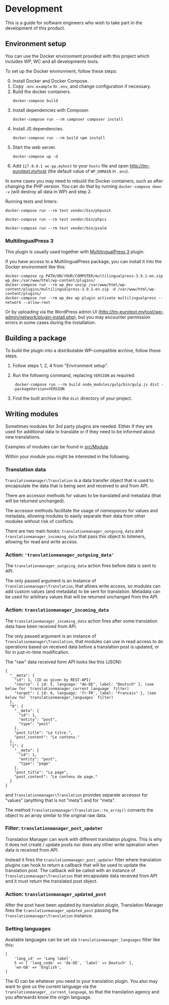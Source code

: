 # Development

This is a guide for software engineers who wish to take part in the development of this product.

## Environment setup

You can use the Docker environment provided with this project which includes WP, WC and all developments tools.

To set up the Docker environment, follow these steps:

0. Install Docker and Docker Compose.
1. Copy `.env.example` to `.env`, and change configuration if necessary.
2. Build the docker containers.
    ```
    docker-compose build
    ```
3. Install dependencies with Composer.
    ```
    docker-compose run --rm composer composer install
    ```
4. Install JS dependencies.
    ```
    docker-compose run --rm build npm install
    ```
5. Start the web server.
    ```
    docker-compose up -d
    ```
6. Add `127.0.0.1 wc-pp.myhost` to your `hosts` file and open http://tm-eurotext.myhost (the default value of `WP_DOMAIN` in `.env`). 

In some cases you may need to rebuild the Docker containers,
such as after changing the PHP version.
You can do that by running `docker-compose down -v` (will destroy all data in WP) and step 2.

Running tests and linters:

```
docker-compose run --rm test vendor/bin/phpunit
```

```
docker-compose run --rm test vendor/bin/phpcs
```

```
docker-compose run --rm test vendor/bin/psalm
```

### MultilingualPress 3

This plugin is usually used together with [MultilingualPress 3](https://multilingualpress.org/) plugin.

If you have access to a MultilingualPress package, you can install it into the Docker environment like this:

```
docker-compose cp PATH/ON/YOUR/COMPUTER/multilingualpress-3.9.1-en.zip wp_dev:/var/www/html/wp-content/plugins/
docker-compose run --rm wp_dev unzip /var/www/html/wp-content/plugins/multilingualpress-3.9.1-en.zip -d /var/www/html/wp-content/plugins/
docker-compose run --rm wp_dev wp plugin activate multilingualpress --network --allow-root
```

Or by uploading via the WordPress admin UI (http://tm-eurotext.myhost/wp-admin/network/plugin-install.php),
but you may encounter permission errors in some cases during the installation.

## Building a package

To build the plugin into a distributable WP-compatible archive, follow these steps.

1. Follow steps 1, 2, 4 from "Environment setup".

2. Run the following command, replacing `VERSION` as required:
    ```
     docker-compose run --rm build node_modules/gulp/bin/gulp.js dist --packageVersion=VERSION
    ```
3. Find the built archive in the `dist` directory of your project.

## Writing modules

Sometimes modules for 3rd party plugins are needed.
Either if they are used for additional data to translate
or if they need to be informed about new translations.

Examples of modules can be found in [src/Module](src/Module).

Within your module you might be interested in the following.

### Translation data

`Translationmanager\Translation` is a data transfer object that is used to encapsulate the data that is being sent and received to and
from API.

There are accessor methods for values to be translated and metadata (that will be returned unchanged).

The accessor methods facilitate the usage  of _namespaces_ for values and metadata, allowing modules to easily separate
their data from other modules without risk of conflicts.

There are two main hooks: `translationmanager_outgoing_data` and `translationmanager_incoming_data` that pass this object to listeners, allowing for read and  write access.

### Action: `'translationmanager_outgoing_data'`

The `translationmanager_outgoing_data` action fires before data is sent to API.

The only passed argument is an instance of `Translationmanager\Translation`, that allows write access, so modules can add custom values
(and metadata) to be sent for translation. Metadata can be used for arbitrary values that will be returned unchanged
from the API.

### Action: `translationmanager_incoming_data`

The `translationmanager_incoming_data` action fires after some translation data have been received from API.

The only passed argument is an instance of `Translationmanager\Translation`, that modules can use in read access to do operations
based on received data before a translation post is updated, or for in just-in-time modification.

The "raw" data received form API looks like this (JSON):

    {
      "__meta": {
        "id": 1, (ID as given by REST-API)
        "source": { id: 5, language: "de-DE", label: "Deutsch" }, (see below for `translationmanager_current_language` filter)
        "target": { id: 6, language: 'fr-FR', label: "Francais" }, (see below for `translationmanager_languages` filter)
      },
      "0": {
        "__meta": {
          "id": 1,
          "entity": "post",
          "type": "post"
        },
        "post_title": "Le titre.",
        "post_content": "Le contenu."
      },
      "1": {
        "__meta": {
          "id": 1,
          "entity": "post",
          "type": "page"
        },
        "post_title": "La page",
        "post_content": "Le contenu de page."
      }
    }

and `Translationmanager\Translation` provides separate accessor for "values" (anything that is not "meta") and for "meta".

The method `Translationmanager\Translation::to_array()` converts the object to an array similar to
the original raw data.

### Filter: `translationmanager_post_updater`

Translation Manager can work with different translation plugins. This is why it does not create / update posts nor does any
other write operation when data is received from API.

Instead it fires the `translationmanager_post_updater` filter where translation
plugins can hook to return a callback that will be used to update the translation post. The callback will be called with
an instance of `Translationmanager\Translation` that encapsulate data received from API and it must return the translated post
object.

### Action: `translationmanager_updated_post`

After the post have been updated by translation plugin, Translation Manager fires the `translationmanager_updated_post`
passing the `Translationmanager\Translation` instance.

### Setting languages

Available languages can be set via `translationmanager_languages` filter like this:

    [
        'lang_id' => 'Lang label',
        5 => [ 'lang_code' => 'de-DE', 'label' => Deutsch' ],
        'en-GB' => 'English',
    ]

The ID can be whatever you need in your translation plugin.
You also may want to give us the current language via the `translationmanager__current_language`,
so that the translation agency and you afterwards know the origin language.
